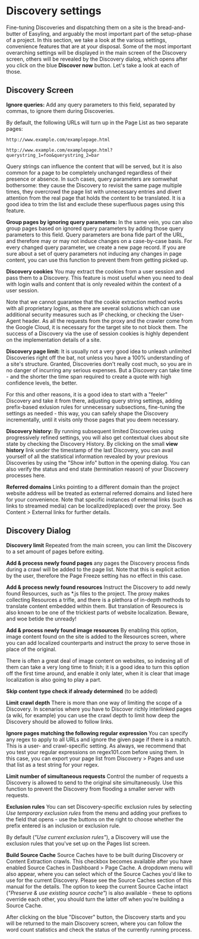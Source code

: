# Discovery settings

Fine-tuning Discoveries and dispatching them on a site is the
bread-and-butter of Easyling, and arguably the most important part of
the setup-phase of a project. In this section, we take a look at the
various settings, convenience features that are at your disposal. Some
of the most important overarching settings will be displayed in the
main screen of the Discovery screen, others will be revealed by the
Discovery dialog, which opens after you click on the blue **Discover
now** button. Let's take a look at each of those.

## Discovery Screen

**Ignore queries:** Add any query parameters to this field, separated
by commas, to ignore them during Discoveries.

By default, the following URLs will turn up in the Page List as two
separate pages:

`http://www.example.com/examplepage.html`

`http://www.example.com/examplepage.html?querystring_1=foo&querystring_2=bar`

Query strings can influence the content that will be served, but it is
also common for a page to be completely unchanged regardless of their
presence or absence. In such cases, query parameters are somwehat
bothersome: they cause the Discovery to revisit the same page multiple
times, they overcrowd the page list with unnecessary entries and
divert attention from the real page that holds the content to be
translated. It is a good idea to trim the list and exclude these
superfluous pages using this feature.

**Group pages by ignoring query parameters:** In the same vein, you
can also group pages based on ignored query parameters by adding those
query parameters to this field. Query parameters are bona fide part of
the URL, and therefore may or may not induce changes on a case-by-case
basis. For every changed query parameter, we create a new page
record. If you are sure about a set of query parameters not inducing
any changes in page content, you can use this function to prevent them
from getting picked up.

**Discovery cookies** You may extract the cookies from a user session
and pass them to a Discovery. This feature is most useful when you
need to deal with login walls and content that is only revealed within
the context of a user session.

Note that we cannot guarantee that the cookie extraction method works
with all proprietary logins, as there are several solutions which can
use additional security measures such as IP checking, or checking the
User-Agent header. As all the requests from the proxy and the crawler
come from the Google Cloud, it is necessary for the target site to not
block them. The success of a Discovery via the use of session cookies
is highly dependent on the implementation details of a site.

**Discovery page limit:** It is usually not a very good idea to
unleash unlimited Discoveries right off the bat, not unless you have a
100% understanding of a site's structure. Granted, Discoveries don't
really cost much, so you are in no danger of incurring any serious
expenses. But a Discovery can take time - and the shorter the time
span required to create a quote with high confidence levels, the
better.

For this and other reasons, it is a good idea to start with a "feeler"
Discovery and take it from there, adjusting query string settings,
adding prefix-based exlusion rules for unnecessary subsections,
fine-tuning the settings as needed - this way, you can safely shape
the Discovery incrementally, until it visits only those pages that you
deem necessary.

**Discovery history:** By running subsequent limited Discoveries using
progressively refined settings, you will also get contextual clues
about site state by checking the Discovery History. By clicking on the
small **view history** link under the timestamp of the last Discovery,
you can avail yourself of all the statistical information revealed by
your previous Discoveries by using the "Show info" button in the
opening dialog. You can also verify the status and end state
(termination reason) of your Discovery processes here.

**Referred domains** Links pointing to a different domain than the
project website address will be treated as external referred domains
and listed here for your convenience. Note that specific instances of
external links (such as links to streamed media) can be
localized(replaced) over the proxy. See Content > External links for
further details.

## Discovery Dialog

**Discovery limit** Repeated from the main screen, you can limit the
Discovery to a set amount of pages before exiting.

**Add & process newly found pages** any pages the Discovery process
finds during a crawl will be added to the page list. Note that this is
explicit action by the user, therefore the Page Freeze setting has no
effect in this case.

**Add & process newly found resources** Instruct the Discovery to add
newly found Resources, such as *.js files to the project. The proxy
makes collecting Resources a trifle, and there is a plethora of
in-depth methods to translate content embedded within them. But
translation of Resourecs is also known to be one of the trickiest
parts of website localization. Beware, and woe betide the unready!

**Add & process newly found image resources** By enabling this option,
image content found on the site is added to the Resources screen,
where you can add localized counterparts and instruct the proxy to
serve those in place of the original.

There is often a great deal of image content on websites, so indexing
all of them can take a very long time to finish; it is a good idea to
turn this option off the first time around, and enable it only later,
when it is clear that image localization is also going to play a part.

**Skip content type check if already determined**
(to be added)

**Limit crawl depth** There is more than one way of limiting the scope
of a Discovery. In scenarios where you have to Discover richly
interlinked pages (a wiki, for example) you can use the crawl depth to
limit how deep the Discovery should be allowed to follow links.

**Ignore pages matching the following regular expression** You can
specify any regex to apply to all URLs and ignore the given page if
there is a match. This is a user- and crawl-specific setting. As
always, we recommend that you test your regular expressions on
regex101.com before using them. In this case, you can export your page
list from Discovery > Pages and use that list as a test string for
your regex.

**Limit number of simultaneous requests** Control the number of
requests a Discovery is allowed to send to the original site
simultaneously. Use this function to prevent the Discovery from
flooding a smaller server with requests.

**Exclusion rules** You can set Discovery-specific exclusion rules by
selecting _Use temporary exclusion rules_ from the menu and adding
your prefixes to the field that opens - use the buttons on the right
to choose whether the prefix entered is an inclusion or exclusion rule.

By default (_"Use current exclusion rules"_), a Discovery will use the
exclusion rules that you've set up on the Pages list screen.

**Build Source Cache** Source Caches have to be built during Discovery
or Content Extraction crawls. This checkbox becomes available after
you have enabled Source Caches in Dashboard > Page Cache. A dropdown
menu will also appear, where you can select which of the Source Caches
you'd like to use for the current Discovery. Please see the Source
Caches section of this manual for the details. The option to keep the
current Source Cache intact (_"Preserve & use existing source cache"_)
is also available - these to options override each other, you should
turn the latter off when you're building a Source Cache.

After clicking on the blue "Discover" button, the Discovery starts and
you will be returned to the main Discovery screen, where you can
follow the word count statistics and check the status of the currently
running process.

